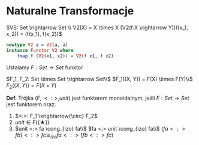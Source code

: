 # Naturalne Transformacje

$VS: Set \rightarrow Set \\
V2(X) = X \times X
(V2(f:X \rightarrow Y))((x_1, x_2)) = (f(x_1), f(x_2))$

```haskell
newtype V2 a = V2(a, a)
instance Functor V2 where
    fmap f (V2(x1, x2)) = V2(f x1, f x2)
```

Ustalamy $F: Set \rightarrow Set$ funktor 

$F_1, F_2: Set \times Set \rightarrow Set\\$
$F_1((X, Y)) = F(X) \times F(Y)\\$
$F_2((X, Y)) = F(X \times Y)$

**Def.** Trójka $(F, <:>, unit)$ jest funktorem monoidalnym, jeśli $F: Set \rightarrow Set$ jest funktorem oraz:
1. $<:>: F_1 \xrightarrow{\circ} F_2$
2. $unit \in F(\{ \bigstar \})$
3. $unit <:> fa \cong_{izo} fa\\$
   $fa <:> unit \cong_{izo} fa\\$
   $(fa <:> fb) <:> fc \cong_{izo} fa <:> (fb <:> fc)$
